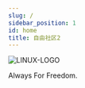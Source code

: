 ```yaml
---
slug: /
sidebar_position: 1
id: home
title: 自由社区2
---
```

![LINUX-LOGO](https://static.7wate.com/img/2022/07/11/12a2479f79708.png)

Always For Freedom.
